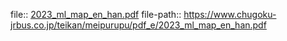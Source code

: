 file:: [2023_ml_map_en_han.pdf](https://www.chugoku-jrbus.co.jp/teikan/meipurupu/pdf_e/2023_ml_map_en_han.pdf)
file-path:: https://www.chugoku-jrbus.co.jp/teikan/meipurupu/pdf_e/2023_ml_map_en_han.pdf
